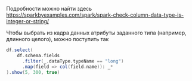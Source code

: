 Подробности можно найти здесь https://sparkbyexamples.com/spark/spark-check-column-data-type-is-integer-or-string/

Чтобы выбрать из кадра данных атрибуты заданного типа (например, длинного целого), можно поступить так
```scala
df.select(
	df.schema.fields
	  .filter(_.dataType.typeName == "long")
	  .map(field => col(field.name)): _*
).show(5, 300, true)
```